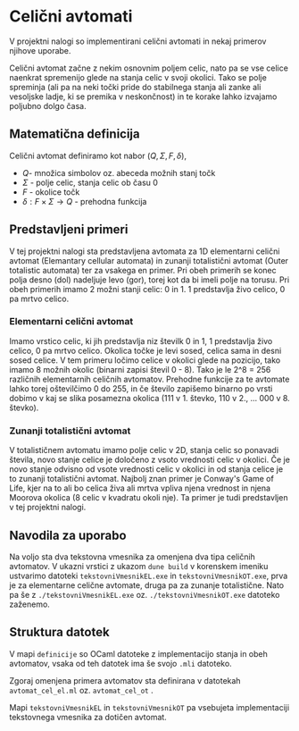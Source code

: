 # Celični avtomati

V projektni nalogi so implementirani celični avtomati in nekaj primerov njihove uporabe.

Celični avtomat začne z nekim osnovnim poljem celic, nato pa se vse celice naenkrat spremenijo glede na stanja celic v svoji okolici. Tako se polje spreminja (ali pa na neki točki pride do stabilnega stanja ali zanke ali vesoljske ladje, ki se premika v neskončnost) in te korake lahko izvajamo poljubno dolgo časa.

## Matematična definicija

Celični avtomat definiramo kot nabor $(Q, \Sigma, F, \delta)$,
- $Q$- množica simbolov oz. abeceda možnih stanj točk
- $\Sigma$ - polje celic, stanja celic ob času 0
- $F$ - okolice točk
- $\delta : F \times \Sigma \to Q$ - prehodna funkcija
 
## Predstavljeni primeri
V tej projektni nalogi sta predstavljena avtomata za 1D elementarni celični avtomat (Elemantary cellular automata) in zunanji totalistični avtomat (Outer totalistic automata) ter za vsakega en primer. Pri obeh primerih se konec polja desno (dol) nadeljuje levo (gor), torej kot da bi imeli polje na torusu. Pri obeh primerih imamo 2 možni stanji celic: 0 in 1. 1 predstavlja živo celico, 0 pa mrtvo celico. 

### Elementarni celični avtomat
Imamo vrstico celic, ki jih predstavlja niz številk 0 in 1, 1 predstavlja živo celico, 0 pa mrtvo celico. Okolica točke je levi sosed, celica sama in desni sosed celice. V tem primeru ločimo celice v okolici glede na pozicijo, tako imamo 8 možnih okolic (binarni zapisi števil 0 - 8). Tako je le 2^8 = 256 različnih elementarnih celičnih avtomatov. Prehodne funkcije za te avtomate lahko torej oštevilčimo 0 do 255, in če število zapišemo binarno po vrsti dobimo v kaj se slika posamezna okolica (111 v 1. števko, 110 v 2., ... 000 v 8. števko).

### Zunanji totalistični avtomat
V totalističnem avtomatu imamo polje celic v 2D, stanja celic so ponavadi števila, novo stanje celice je določeno z vsoto vrednosti celic v okolici. Če je novo stanje odvisno od vsote vrednosti celic v okolici in od stanja celice je to zunanji totalistični avtomat. Najbolj znan primer je Conway's Game of Life, kjer na to ali bo celica živa ali mrtva vpliva njena vrednost in njena Moorova okolica (8 celic v kvadratu okoli nje). Ta primer je tudi predstavljen v tej projektni nalogi.

## Navodila za uporabo
Na voljo sta dva tekstovna vmesnika za omenjena dva tipa celičnih avtomatov. V ukazni vrstici z ukazom `dune build` v korenskem imeniku ustvarimo datoteki `tekstovniVmesnikEL.exe` in `tekstovniVmesnikOT.exe`, prva je za elementarne celične avtomate, druga pa za zunanje totalistične. Nato pa še z `./tekstovniVmesnikEL.exe` oz. `./tekstovniVmesnikOT.exe` datoteko zaženemo.

## Struktura datotek
V mapi `definicije` so OCaml datoteke z implementacijo stanja in obeh avtomatov, vsaka od teh datotek ima še svojo `.mli` datoteko.

Zgoraj omenjena primera avtomatov sta definirana v datotekah `avtomat_cel_el.ml` oz. `avtomat_cel_ot` .

Mapi `tekstovniVmesnikEL` in `tekstovniVmesnikOT` pa vsebujeta implementaciji tekstovnega vmesnika za dotičen avtomat.
